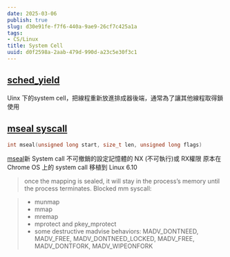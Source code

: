 ```yaml
---
date: 2025-03-06
publish: true
slug: d30e91fe-f7f6-440a-9ae9-26cf7c425a1a
tags:
- CS/Linux
title: System Cell
uuid: d0f2598a-2aab-479d-990d-a23c5e30f3c1
---
```

## [sched_yield](https://man7.org/linux/man-pages/man2/sched_yield.2.html)

Uinx 下的system cell，把線程重新放進排成器後端，通常為了讓其他線程取得鎖使用

## [mseal syscall](https://blog.trailofbits.com/2024/10/25/a-deep-dive-into-linuxs-new-mseal-syscall/)

```c
int mseal(unsigned long start, size_t len, unsigned long flags)
```

[mseal](https://docs.kernel.org/userspace-api/mseal.html)新 System call 不可撤銷的設定記憶體的 NX (不可執行)或 RX權限
原本在 Chrome OS 上的 system call 移植到 Linux 6.10

> once the mapping is sealed, it will stay in the process’s memory until the process terminates.
> Blocked mm syscall:

> - munmap
> - mmap
> - mremap
> - mprotect and pkey_mprotect
> - some destructive madvise behaviors: MADV_DONTNEED, MADV_FREE, MADV_DONTNEED_LOCKED, MADV_FREE, MADV_DONTFORK, MADV_WIPEONFORK
